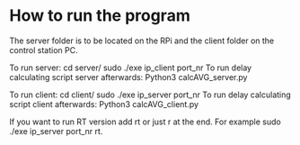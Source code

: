 # How to run the program
The server folder is to be located on the RPi and the client folder on the control station PC. 

To run server:
cd server/
sudo ./exe ip_client port_nr
To run delay calculating script server afterwards: 
Python3 calcAVG_server.py

To run client:
cd client/
sudo ./exe ip_server port_nr
To run delay calculating script client afterwards: 
Python3 calcAVG_client.py

If you want to run RT version add rt or just r at the end. For example sudo ./exe ip_server port_nr rt.
